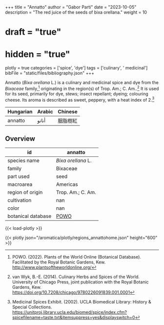 +++
title = "Annatto"
author = "Gabor Parti"
date = "2023-10-05"
description = "The red juice of the seeds of bixa orellana."
weight = 10
# draft = "true"
# hidden = "true"
plotly = true
categories = ['spice', 'dye']
tags = ['culinary', ' medicinal']
bibFile = "static/files/bibliography.json"
+++

Annatto (*Bixa orellana* L.) is a culinary and medicinal spice and dye from the *Bixaceae* family,[^powo] originating in the region(s) of Trop. Am.; C. Am..[^van_wyk_culinary_2014] It is used for its seed, primarily for dye, stews; insect repellant; dyeing; colouring cheese. Its aroma is described as sweet, peppery, with a heat index of 2.[^ucla_medicinal_2002]

|Hungarian|Arabic|Chinese|
|---------|------|-------|
| annatto | أناتو|  胭脂樹紅 |

## Overview

|        id        |                      annatto                     |
|------------------|--------------------------------------------------|
|   species name   |                *Bixa orellana* L.                |
|      family      |                     Bixaceae                     |
|     part used    |                       seed                       |
|     macroarea    |                     Americas                     |
| region of origin |                 Trop. Am.; C. Am.                |
|    cultivation   |                        nan                       |
|       color      |                        nan                       |
|botanical database|[POWO](https://powo.science.kew.org/taxon/33335-2)|

{{< load-plotly >}}

{{< plotly json="/aromatica/plotly/regions_annattohome.json" height="600" >}}

[^powo]: POWO. (2022). Plants of the World Online (Botanical Database). Facilitated by the Royal Botanic Gardens, Kew. http://www.plantsoftheworldonline.org/
[^van_wyk_culinary_2014]: van Wyk, B.-E. (2014). Culinary Herbs and Spices of the World. University of Chicago Press, joint publication with the Royal Botanic Gardens, Kew. https://doi.org/10.7208/chicago/9780226091839.001.0001
[^ucla_medicinal_2002]: Medicinal Spices Exhibit. (2002). UCLA Biomedical Library: History & Special Collections. https://unitproj.library.ucla.edu/biomed/spice/index.cfm?spicefilename=taste.txt&itemsuppress=yes&displayswitch=0

